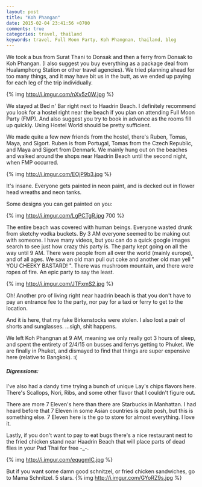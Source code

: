 ```yaml
---
layout: post
title: "Koh Phangan"
date: 2015-02-04 23:41:56 +0700
comments: true
categories: travel, thailand
keywords: travel, Full Moon Party, Koh Phangnan, thailand, blog
---
```


We took a bus from Surat Thani to Donsak and then a ferry from Donsak to Koh Phangan. (I also suggest you buy everything as a package deal from Hualamphong Station or other travel agencies). We tried planning ahead for too many things, and it may have bit us in the butt, as we ended up paying for each leg of the trip individually.

{% img http://i.imgur.com/nXv5z0W.jpg %}

We stayed at Bed n' Bar right next to Haadrin Beach. I definitely recommend you look for a hostel right near the beach if you plan on attending Full Moon Party (FMP). And also suggest you try to book in advance as the rooms fill up quickly. Using Hostel World should be pretty sufficient. 

We made quite a few new friends from the hostel, there's Ruben, Tomas, Maya, and Sigort. Ruben is from Portugal, Tomas from the Czech Republic, and Maya and Sigort from Denmark. We mainly hung out on the beaches and walked around the shops near Haadrin Beach until the second night, when FMP occurred.

{% img http://i.imgur.com/EOjP9b3.jpg %}

It's insane. Everyone gets painted in neon paint, and is decked out in flower head wreaths and neon tanks. 

Some designs you can get painted on you: 

{% img http://i.imgur.com/LgPCTgR.jpg 700 %}

The entire beach was covered with human beings. Everyone wasted drunk from sketchy vodka buckets. By 3 AM everyone seemed to be making out with someone. I have many videos, but you can do a quick google images search to see just how crazy this party is. The party kept going on all the way until 9 AM. There were people from all over the world (mainly europe), and of all ages. We saw an old man pull out coke and another old man yell " YOU CHEEKY BASTARD! ". There was mushroom mountain, and there were ropes of fire. An epic party to say the least. 

{% img http://i.imgur.com/JTFxmS2.jpg %}


<!-- more -->

Oh! Another pro of living right near haadrin beach is that you don't have to pay an entrance fee to the party, nor pay for a taxi or ferry to get to the location. 

And it is here, that my fake Birkenstocks were stolen. I also lost a pair of shorts and sunglasses. ...sigh, shit happens. 

We left Koh Phangnan at 9 AM, meaning we only really got 3 hours of sleep, and spent the entirety of 2/4/15 on busses and ferrys getting to Phuket. We are finally in Phuket, and dismayed to find that things are super expensive here (relative to Bangkok). :( 

##### Digressions: 
I've also had a dandy time trying a bunch of unique Lay's chips flavors here. There's Scallops, Nori, Ribs, and some other flavor that I couldn't figure out.

There are more 7 Eleven's here than there are Starbucks in Manhattan. I had heard before that 7 Eleven in some Asian countries is quite posh, but this is something else. 7 Eleven here is the go to store for almost everything. I love it. 

Lastly, if you don't want to pay to eat bugs there's a nice restaurant next to the fried chicken stand near Haadrin Beach that will place parts of dead flies in your Pad Thai for free -_-. 

{% img http://i.imgur.com/equgmIC.jpg %} 

But if you want some damn good schnitzel, or fried chicken sandwiches, go to Mama Schnitzel. 5 stars. 
{% img http://i.imgur.com/GYoRZ9s.jpg %}